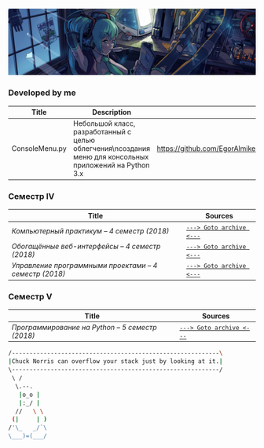 ![](./pictures/header_picture.png)

### Developed by me
Title | Description | Sources
------------ | ------------- | -------------
ConsoleMenu.py | Небольшой класс, разработанный с целью облегчения\nсоздания меню для консольных приложений на Python 3.x | https://github.com/EgorAlmikeev/ConsoleMenu.py/blob/master/README.md

### Семестр IV

Title | Sources
------------ | -------------
_Компьютерный практикум – 4 семестр (2018)_ | [```---> Goto archive <---```](./sem4/computer_practice.md)
_Обогащённые веб-интерфейсы – 4 семестр (2018)_ | [```---> Goto archive <---```](./sem4/web_interfaces.md)
_Управление программными проектами – 4 семестр (2018)_ | [```---> Goto archive <---```](./sem4/project_managing.md)

### Семестр V

Title | Sources
------------ | -------------
_Программирование на Python – 5 семестр (2018)_ | [```---> Goto archive <---```](./sem5/python_programming.md)


```bash
/-----------------------------------------------------------\
|Chuck Norris can overflow your stack just by looking at it.|
\-----------------------------------------------------------/
 \ /
  \.--.
   |o_o |
   |:_/ |
  //   \ \
 (|     | )
/'\_   _/`\
\___)=(___/ 

```
